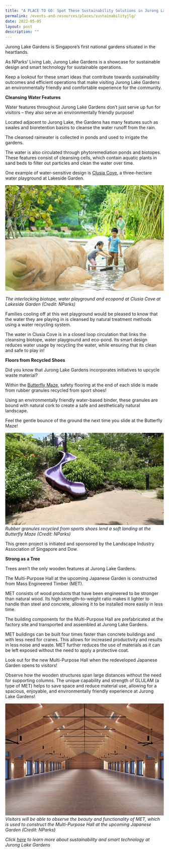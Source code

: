 ```yaml
---
title: "A PLACE TO GO: Spot These Sustainability Solutions in Jurong Lake Gardens!"
permalink: /events-and-resources/places/sustainabilityjlg/
date: 2022-05-05
layout: post
description: ""
---
```

Jurong Lake Gardens is Singapore’s first national gardens situated in the heartlands. 

As NParks’ Living Lab, Jurong Lake Gardens is a showcase for sustainable design and smart technology for sustainable operations. 

Keep a lookout for these smart ideas that contribute towards sustainability outcomes and efficient operations that make visiting Jurong Lake Gardens an environmentally friendly and comfortable experience for the community. 

**Cleansing Water Features**

Water features throughout Jurong Lake Gardens don’t just serve up fun for visitors – they also serve an environmentally friendly purpose!

Located adjacent to Jurong Lake, the Gardens has many features such as swales and bioretention basins to cleanse the water runoff from the rain. 

The cleansed rainwater is collected in ponds and used to irrigate the gardens. 

The water is also circulated through phytoremediation ponds and biotopes. These features consist of cleansing cells, which contain aquatic plants in sand beds to filter out particles and clean the water over time.

One example of water-sensitive design is [Clusia Cove](https://www.nparks.gov.sg/juronglakegardens/explore-our-gardens/attractions/clusia-cove), a three-hectare water playground at Lakeside Garden. 

![](/images/july%202022%20update/clusia.jpg)

*The interlocking biotope, water playground and ecopond at Clusia Cove at Lakeside Garden (Credit: NParks)*

Families cooling off at this wet playground would be pleased to know that the water they are playing in is cleansed by natural treatment methods using a water recycling system.

The water in Clusia Cove is in a closed loop circulation that links the cleansing biotope, water playground and eco-pond. Its smart design reduces water usage by recycling the water, while ensuring that its clean and safe to play in!

**Floors from Recycled Shoes**

Did you know that Jurong Lake Gardens incorporates initiatives to upcycle waste material?

Within the [Butterfly Maze](https://www.nparks.gov.sg/juronglakegardens/explore-our-gardens/attractions/butterfly-maze), safety flooring at the end of each slide is made from rubber granules recycled from sport shoes!

Using an environmentally friendly water-based binder, these granules are bound with natural cork to create a safe and aesthetically natural landscape.

Feel the gentle bounce of the ground the next time you slide at the Butterfly Maze!

![](/images/slide.jpg)
*Rubber granules recycled from sports shoes lend a soft landing at the Butterfly Maze (Credit: NParks)*

This green project is initiated and sponsored by the Landscape Industry Association of Singapore and Dow. 

**Strong as a Tree**

Trees aren’t the only wooden features at Jurong Lake Gardens. 

The Multi-Purpose Hall at the upcoming Japanese Garden is constructed from Mass Engineered Timber (MET). 

MET consists of wood products that have been engineered to be stronger than natural wood. Its high strength-to-weight ratio makes it lighter to handle than steel and concrete, allowing it to be installed more easily in less time. 

The building components for the Multi-Purpose Hall are prefabricated at the factory site and transported and assembled at Jurong Lake Gardens. 

MET buildings can be built four times faster than concrete buildings and with less need for cranes. This allows for increased productivity and results in less noise and waste. MET further reduces the use of materials as it can be left exposed without the need to apply a protective coat. 

Look out for the new Multi-Purpose Hall when the redeveloped Japanese Garden opens to visitors!

Observe how the wooden structures span large distances without the need for supporting columns. The unique capability and strength of GLULAM (a type of MET) helps to save space and reduce material use, allowing for a spacious, enjoyable, and environmentally friendly experience at Jurong Lake Gardens!

![](/images/july%202022%20update/met.jpg)
*Visitors will be able to observe the beauty and functionality of MET, which is used to construct the Multi-Purpose Hall at the upcoming Japanese Garden (Credit: NParks)*

*Click [here](https://www.nparks.gov.sg/juronglakegardens/who-we-are/jurong-lake-gardens) to learn more about sustainability and smart technology at Jurong Lake Gardens*